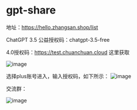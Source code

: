 # gpt-share

地址：https://hello.zhangsan.shop/list

ChatGPT 3.5 公益授权码：chatgpt-3.5-free 

4.0授权码：https://test.chuanchuan.cloud 这里获取


![image](https://github.com/sfvsfv/gpt-share/assets/62045791/4bb5440d-51cb-4f90-a63a-fff847b0abac)

选择plus账号进入，输入授权码，如下所示：
![image](https://github.com/sfvsfv/gpt-share/assets/62045791/4b6086a9-2b6a-4ff2-b60d-83f699171ddb)


交流群：

![image](https://github.com/sfvsfv/gpt-share/assets/62045791/f3a4abf2-db9d-4380-8b14-2c467bf492e0)
